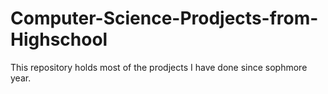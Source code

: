 # Computer-Science-Prodjects-from-Highschool
This repository holds most of the prodjects I have done since sophmore year.
